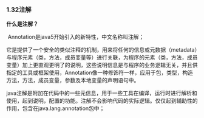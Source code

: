 ### 1.32注解

**什么是注解？**

​	Annotation是java5开始引入的新特性，中文名称叫注解；

​	它是提供了一个安全的类似注释的机制，用来将任何的信息或元数据（metadata）与程序元素（类，方法，成员变量等）进行关联，为程序的元素（类，方法，成员变量）加上更直观更明了的说明，这些说明信息是与程序的业务逻辑无关，并且供指定的工具或框架使用，Annotation像一种修饰符一样，应用于包，类型，构造方法，方法，成员变量，参数及本地变量的声明语句中。

​	java注解是附加在代码中的一些元信息，用于一些工具在编译，运行时进行解析和使用，起到说明，配置的功能。注解不会影响代码的实际逻辑。仅仅起到辅助性的作用，包含在java.lang.annotation包中；

